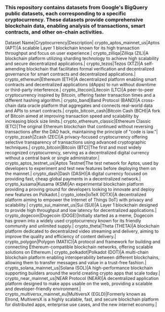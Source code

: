 

### This repository contains datasets from Google's BigQuery public datasets, each corresponding to a specific cryptocurrency. These datasets provide comprehensive blockchain data, enabling analysis of transactions, smart contracts, and other on-chain activities.


Dataset Name|Cryptocurrency|Description|
crypto_aptos_mainnet_us|Aptos (APT)|A scalable Layer 1 blockchain known for its high transaction throughput and focus on user experience.|
crypto_zilliqa|Zilliqa (ZIL)|A blockchain platform utilizing sharding technology to achieve high scalability and secure decentralized applications.|
crypto_tezos|Tezos (XTZ)|A self-amending blockchain that facilitates formal verification and decentralized governance for smart contracts and decentralized applications.|
crypto_ethereum|Ethereum (ETH)|A decentralized platform enabling smart contracts and decentralized applications (dApps) to run without downtime or third-party interference.|
crypto_litecoin|Litecoin (LTC)|A peer-to-peer cryptocurrency inspired by Bitcoin, offering faster transaction times and a different hashing algorithm.|
crypto_band|Band Protocol (BAND)|A cross-chain data oracle platform that aggregates and connects real-world data and APIs to smart contracts.|
crypto_bitcoin_cash|Bitcoin Cash (BCH)|A fork of Bitcoin aimed at improving transaction speed and scalability by increasing block size limits.|
crypto_ethereum_classic|Ethereum Classic (ETC)|The original Ethereum blockchain that continued without reversing transactions after the DAO hack, maintaining the principle of "code is law."|
crypto_zcash|Zcash (ZEC)|A privacy-focused cryptocurrency offering selective transparency of transactions using advanced cryptographic techniques.|
crypto_bitcoin|Bitcoin (BTC)|The first and most widely recognized cryptocurrency, serving as a decentralized digital currency without a central bank or single administrator.|
crypto_aptos_testnet_us|Aptos Testnet|The test network for Aptos, used by developers to experiment and test new features before deploying them on the mainnet.|
crypto_dash|Dash (DASH)|A digital currency focused on providing fast, cheap global payments in a decentralized network.|
crypto_kusama|Kusama (KSM)|An experimental blockchain platform providing a proving ground for developers looking to innovate and deploy new features on Polkadot.|
crypto_iotex|IoTeX (IOTX)|A decentralized platform aiming to empower the Internet of Things (IoT) with privacy and scalability.|
crypto_sui_mainnet_us|Sui (SUI)|A Layer 1 blockchain designed to provide high throughput and low latency for decentralized applications.|
crypto_dogecoin|Dogecoin (DOGE)|Initially started as a meme, Dogecoin has grown into a widely used cryptocurrency known for its friendly community and unlimited supply.|
crypto_theta|Theta (THETA)|A blockchain platform dedicated to decentralized video streaming and delivery, aiming to improve the quality and efficiency of content delivery.|
crypto_polygon|Polygon (MATIC)|A protocol and framework for building and connecting Ethereum-compatible blockchain networks, offering scalable solutions on Ethereum.|
crypto_polkadot|Polkadot (DOT)|A multi-chain blockchain platform enabling interoperability between different blockchains, allowing them to transfer messages and value in a trust-free fashion.|
crypto_solana_mainnet_us|Solana (SOL)|A high-performance blockchain supporting builders around the world creating crypto apps that scale today.|
crypto_near_mainnet_us|NEAR Protocol (NEAR)|A decentralized application platform designed to make apps usable on the web, providing a scalable and developer-friendly environment.|
crypto_multiversx_mainnet_eu|MultiversX (EGLD)|Formerly known as Elrond, MultiversX is a highly scalable, fast, and secure blockchain platform for distributed apps, enterprise use cases, and the new internet economy.|

